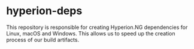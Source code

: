 # hyperion-deps

This repository is responsible for creating Hyperion.NG dependencies for Linux, macOS and Windows.
This allows us to speed up the creation process of our build artifacts.
